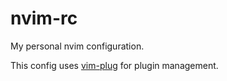 # nvim-rc

My personal nvim configuration.

This config uses
[vim-plug](https://github.com/junegunn/vim-plug?tab=readme-ov-file) for plugin management.
